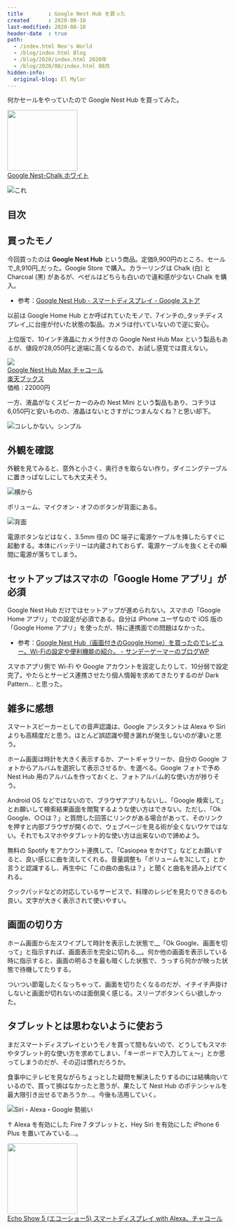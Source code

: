 ```yaml
---
title        : Google Nest Hub を買った
created      : 2020-08-18
last-modified: 2020-08-18
header-date  : true
path:
  - /index.html Neo's World
  - /blog/index.html Blog
  - /blog/2020/index.html 2020年
  - /blog/2020/08/index.html 08月
hidden-info:
  original-blog: El Mylar
---
```


何かセールをやっていたので Google Nest Hub を買ってみた。

<div class="ad-amazon">
  <div class="ad-amazon-image">
    <a href="https://www.amazon.co.jp/dp/B081B8QH9Q?tag=neos21-22&amp;linkCode=osi&amp;th=1&amp;psc=1">
      <img src="https://m.media-amazon.com/images/I/41JCbgwcG2L._SL160_.jpg" width="160" height="138">
    </a>
  </div>
  <div class="ad-amazon-info">
    <div class="ad-amazon-title">
      <a href="https://www.amazon.co.jp/dp/B081B8QH9Q?tag=neos21-22&amp;linkCode=osi&amp;th=1&amp;psc=1">Google Nest-Chalk ホワイト</a>
    </div>
  </div>
</div>

![これ](./18-02-01.jpg)

## 目次

## 買ったモノ

今回買ったのは __Google Nest Hub__ という商品。定価9,900円のところ、セールで_8,910円_だった。Google Store で購入。カラーリングは Chalk (白) と Charcoal (黒) があるが、ベゼルはどちらも白いので違和感が少ない Chalk を購入。

- 参考：[Google Nest Hub - スマートディスプレイ - Google ストア](https://store.google.com/jp/product/google_nest_hub)

以前は Google Home Hub とか呼ばれていたモノで、7インチの_タッチディスプレイ_に台座が付いた状態の製品。カメラは付いていないので逆に安心。

上位版で、10インチ液晶にカメラ付きの Google Nest Hub Max という製品もあるが、値段が28,050円と途端に高くなるので、お試し感覚では買えない。

<div class="ad-rakuten">
  <div class="ad-rakuten-image">
    <a href="https://hb.afl.rakuten.co.jp/hgc/g00q0722.waxyc9ff.g00q0722.waxyd017/?pc=https%3A%2F%2Fitem.rakuten.co.jp%2Fbook%2F16094843%2F&amp;m=http%3A%2F%2Fm.rakuten.co.jp%2Fbook%2Fi%2F19814442%2F">
      <img src="https://thumbnail.image.rakuten.co.jp/@0_mall/book/cabinet/0121/0193575000121.jpg?_ex=128x128">
    </a>
  </div>
  <div class="ad-rakuten-info">
    <div class="ad-rakuten-title">
      <a href="https://hb.afl.rakuten.co.jp/hgc/g00q0722.waxyc9ff.g00q0722.waxyd017/?pc=https%3A%2F%2Fitem.rakuten.co.jp%2Fbook%2F16094843%2F&amp;m=http%3A%2F%2Fm.rakuten.co.jp%2Fbook%2Fi%2F19814442%2F">Google Nest Hub Max チャコール</a>
    </div>
    <div class="ad-rakuten-shop">
      <a href="https://hb.afl.rakuten.co.jp/hgc/g00q0722.waxyc9ff.g00q0722.waxyd017/?pc=https%3A%2F%2Fwww.rakuten.co.jp%2Fbook%2F&amp;m=http%3A%2F%2Fm.rakuten.co.jp%2Fbook%2F">楽天ブックス</a>
    </div>
    <div class="ad-rakuten-price">価格 : 22000円</div>
  </div>
</div>

一方、液晶がなくスピーカーのみの Nest Mini という製品もあり、コチラは6,050円と安いものの、液晶はないとさすがにつまんなくね？と思い却下。

![コレしかない。シンプル](./18-02-02.jpg)

## 外観を確認

外観を見てみると、意外と小さく、奥行きを取らない作り。ダイニングテーブルに置きっぱなしにしても大丈夫そう。

![横から](./18-02-04.jpg)

ボリューム、マイクオン・オフのボタンが背面にある。

![背面](./18-02-03.jpg)

電源ボタンなどはなく、3.5mm 径の DC 端子に電源ケーブルを挿したらすぐに起動する。本体にバッテリーは内蔵されておらず、電源ケーブルを抜くとその瞬間に電源が落ちてしまう。

## セットアップはスマホの「Google Home アプリ」が必須

Google Nest Hub だけではセットアップが進められない。スマホの「Google Home アプリ」での設定が必須である。自分は iPhone ユーザなので iOS 版の「Google Home アプリ」を使ったが、特に連携面での問題はなかった。

- 参考：[Google Nest Hub（画面付きのGoogle Home）を買ったのでレビュー。Wi-Fiの設定や便利機能の紹介。 - サンデーゲーマーのブログWP](https://sundaygamer.net/google-nest-hub/)

スマホアプリ側で Wi-Fi や Google アカウントを設定したりして、10分弱で設定完了。やたらとサービス連携させたり個人情報を求めてきたりするのが Dark Pattern... と思った。

## 雑多に感想

スマートスピーカーとしての音声認識は、Google アシスタントは Alexa や Siri よりも高精度だと思う。ほとんど誤認識や聞き漏れが発生しないのが凄いと思う。

ホーム画面は時計を大きく表示するか、アートギャラリーか、自分の Google フォトからアルバムを選択して表示させるか、を選べる。Google フォトで予め Nest Hub 用のアルバムを作っておくと、フォトアルバム的な使い方が捗りそう。

Android OS などではないので、ブラウザアプリもないし、「Google 検索して」とお願いして検索結果画面を閲覧するような使い方はできない。ただし、「Ok Google、○○は？」と質問した回答にリンクがある場合があって、そのリンクを押すと内部ブラウザが開くので、ウェブページを見る術が全くないワケではない。それでもスマホやタブレット的な使い方は出来ないので諦めよう。

無料の Spotify をアカウント連携して、「Casiopea をかけて」などとお願いすると、良い感じに曲を流してくれる。音量調整も「ボリュームを3にして」とか言うと認識するし、再生中に「この曲の曲名は？」と聞くと曲名を読み上げてくれる。

クックパッドなどの対応しているサービスで、料理のレシピを見たりできるのも良い。文字が大きく表示されて使いやすい。

## 画面の切り方

ホーム画面から左スワイプして時計を表示した状態で__「Ok Google、画面を切って」と指示すれば、画面表示を完全に切れる__。何か他の画面を表示している時に指示すると、画面の明るさを最も暗くした状態で、うっすら何かが映った状態で待機してたりする。

ついつい節電したくなっちゃって、画面を切りたくなるのだが、イチイチ声掛けしないと画面が切れないのは面倒臭く感じる。スリープボタンくらい欲しかった。

## タブレットとは思わないように使おう

まだスマートディスプレイというモノを買って間もないので、どうしてもスマホやタブレット的な使い方を求めてしまい、「キーボードで入力してぇ〜」とか思ってしまうのだが、その辺は慣れだろうか。

食事中にテレビを見ながらちょっとした疑問を解決したりするのには結構向いているので、買って損はなかったと思うが、果たして Nest Hub のポテンシャルを最大限引き出せるであろうか…。今後も活用していく。

![Siri・Alexa・Google 勢揃い](./18-02-05.jpg)

↑ Alexa を有効にした Fire 7 タブレットと、Hey Siri を有効にした iPhone 6 Plus を置いてみている…。

<div class="ad-amazon">
  <div class="ad-amazon-image">
    <a href="https://www.amazon.co.jp/dp/B07KD87NCM?tag=neos21-22&amp;linkCode=osi&amp;th=1&amp;psc=1">
      <img src="https://m.media-amazon.com/images/I/41U5B8Ik7jL._SL160_.jpg" width="160" height="160">
    </a>
  </div>
  <div class="ad-amazon-info">
    <div class="ad-amazon-title">
      <a href="https://www.amazon.co.jp/dp/B07KD87NCM?tag=neos21-22&amp;linkCode=osi&amp;th=1&amp;psc=1">Echo Show 5 (エコーショー5) スマートディスプレイ with Alexa、チャコール</a>
    </div>
  </div>
</div>
